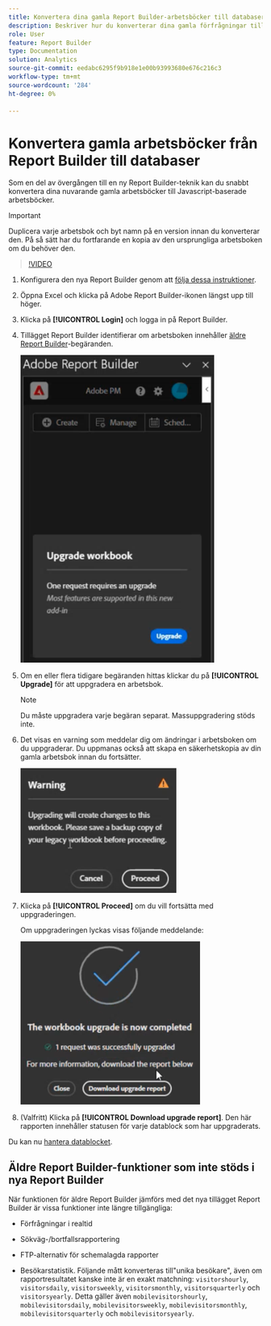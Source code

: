 ```yaml
---
title: Konvertera dina gamla Report Builder-arbetsböcker till databaser
description: Beskriver hur du konverterar dina gamla förfrågningar till databaser
role: User
feature: Report Builder
type: Documentation
solution: Analytics
source-git-commit: eedabc6295f9b918e1e00b93993680e676c216c3
workflow-type: tm+mt
source-wordcount: '284'
ht-degree: 0%

---
```



# Konvertera gamla arbetsböcker från Report Builder till databaser

Som en del av övergången till en ny Report Builder-teknik kan du snabbt konvertera dina nuvarande gamla arbetsböcker till Javascript-baserade arbetsböcker.

>[!IMPORTANT]
>
>Duplicera varje arbetsbok och byt namn på en version innan du konverterar den. På så sätt har du fortfarande en kopia av den ursprungliga arbetsboken om du behöver den.

>[!VIDEO](https://video.tv.adobe.com/v/3434957/?quality=12&learn=on)

1. Konfigurera den nya Report Builder genom att [följa dessa instruktioner](/help/analyze/report-builder/report-builder-setup.md).

1. Öppna Excel och klicka på Adobe Report Builder-ikonen längst upp till höger.

1. Klicka på **[!UICONTROL Login]** och logga in på Report Builder.

1. Tillägget Report Builder identifierar om arbetsboken innehåller [äldre Report Builder](/help/analyze/legacy-report-builder/home.md)-begäranden.

   ![fråga om arbetsbok för uppgradering](assets/upgrade_workbook.png)

1. Om en eller flera tidigare begäranden hittas klickar du på **[!UICONTROL Upgrade]** för att uppgradera en arbetsbok.

   >[!NOTE]
   >
   >Du måste uppgradera varje begäran separat. Massuppgradering stöds inte.


1. Det visas en varning som meddelar dig om ändringar i arbetsboken om du uppgraderar. Du uppmanas också att skapa en säkerhetskopia av din gamla arbetsbok innan du fortsätter.

   ![uppgraderingsvarning](assets/upgrade_warning.png)

1. Klicka på **[!UICONTROL Proceed]** om du vill fortsätta med uppgraderingen.

   Om uppgraderingen lyckas visas följande meddelande:

   ![Uppgraderingen har slutförts](assets/upgrade_complete.png)

1. (Valfritt) Klicka på **[!UICONTROL Download upgrade report]**. Den här rapporten innehåller statusen för varje datablock som har uppgraderats.

Du kan nu [hantera datablocket](/help/analyze/report-builder/manage-reportbuilder.md).


## Äldre Report Builder-funktioner som inte stöds i nya Report Builder

När funktionen för äldre Report Builder jämförs med det nya tillägget Report Builder är vissa funktioner inte längre tillgängliga:

- Förfrågningar i realtid

- Sökväg-/bortfallsrapportering

- FTP-alternativ för schemalagda rapporter

- Besökarstatistik. Följande mått konverteras till&quot;unika besökare&quot;, även om rapportresultatet kanske inte är en exakt matchning: `visitorshourly`, `visitorsdaily`, `visitorsweekly`, `visitorsmonthly`, `visitorsquarterly` och `visitorsyearly`. Detta gäller även `mobilevisitorshourly`, `mobilevisitorsdaily`, `mobilevisitorsweekly`, `mobilevisitorsmonthly`, `mobilevisitorsquarterly` och `mobilevisitorsyearly`.
